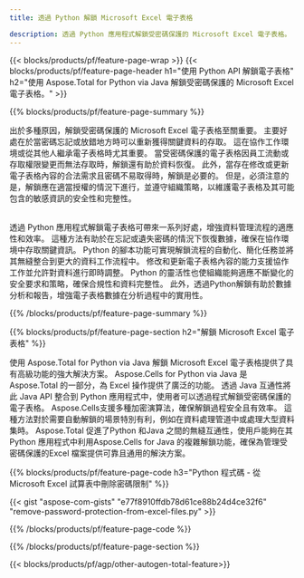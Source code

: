 ```yaml
---
title: 透過 Python 解鎖 Microsoft Excel 電子表格 

description: 透過 Python 應用程式解鎖受密碼保護的 Microsoft Excel 電子表格。
---
```


{{< blocks/products/pf/feature-page-wrap >}}
{{< blocks/products/pf/feature-page-header h1="使用 Python API 解鎖電子表格" h2="使用 Aspose.Total for Python via Java 解鎖受密碼保護的 Microsoft Excel 電子表格。" >}}

{{% blocks/products/pf/feature-page-summary %}}

出於多種原因，解鎖受密碼保護的 Microsoft Excel 電子表格至關重要。 主要好處在於當密碼忘記或放錯地方時可以重新獲得關鍵資料的存取。 這在協作工作環境或從其他人繼承電子表格時尤其重要。 當受密碼保護的電子表格因員工流動或存取權限變更而無法存取時，解鎖還有助於資料恢復。 此外，當存在修改或更新電子表格內容的合法需求且密碼不易取得時，解鎖是必要的。 但是，必須注意的是，解鎖應在適當授權的情況下進行，並遵守組織策略，以維護電子表格及其可能包含的敏感資訊的安全性和完整性。<br /><br />


透過 Python 應用程式解鎖電子表格可帶來一系列好處，增強資料管理流程的適應性和效率。 這種方法有助於在忘記或遺失密碼的情況下恢復數據，確保在協作環境中存取關鍵資訊。 Python 的腳本功能可實現解鎖流程的自動化、簡化任務並將其無縫整合到更大的資料工作流程中。 修改和更新電子表格內容的能力支援協作工作並允許對資料進行即時調整。 Python 的靈活性也使組織能夠適應不斷變化的安全要求和策略，確保合規性和資料完整性。 此外，透過Python解鎖有助於數據分析和報告，增強電子表格數據在分析過程中的實用性。

{{% /blocks/products/pf/feature-page-summary  %}}


{{% blocks/products/pf/feature-page-section  h2="解鎖 Microsoft Excel 電子表格" %}}

使用 Aspose.Total for Python via Java 解鎖 Microsoft Excel 電子表格提供了具有高級功能的強大解決方案。 Aspose.Cells for Python via Java 是 Aspose.Total 的一部分，為 Excel 操作提供了廣泛的功能。 透過 Java 互通性將此 Java API 整合到 Python 應用程式中，使用者可以透過程式解鎖受密碼保護的電子表格。 Aspose.Cells支援多種加密演算法，確保解鎖過程安全且有效率。 這種方法對於需要自動解鎖的場景特別有利，例如在資料處理管道中或處理大型資料集時。 Aspose.Total 促進了Python 和Java 之間的無縫互通性，使用戶能夠在其Python 應用程式中利用Aspose.Cells for Java 的複雜解鎖功能，確保為管理受密碼保護的Excel 檔案提供可靠且通用的解決方案。

{{% blocks/products/pf/feature-page-code h3="Python 程式碼 - 從 Microsoft Excel 試算表中刪除密碼限制" %}}

{{< gist "aspose-com-gists" "e77f8910ffdb78d61ce88b24d4ce32f6" "remove-password-protection-from-excel-files.py" >}}

{{% /blocks/products/pf/feature-page-code  %}}

{{% /blocks/products/pf/feature-page-section %}}

{{< blocks/products/pf/agp/other-autogen-total-feature>}}